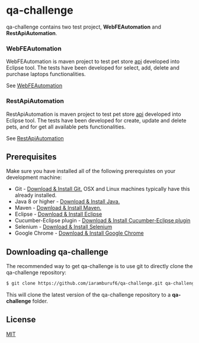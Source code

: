 # qa-challenge

qa-challenge contains two test project, **WebFEAutomation** and **RestApiAutomation**.

### WebFEAutomation

WebFEAutomation is maven project to test pet store [api](https://www.demoblaze.com/index.html) developed into Eclipse tool. The tests have been developed for select, add, delete and purchase laptops functionalities.

See [WebFEAutomation](https://github.com/iaramburuf6/qa-challenge/blob/master/WebFEAutomation/README.md)

### RestApiAutomation

RestApiAutomation is maven project to test pet store [api](https://petstore.swagger.io) developed into Eclipse tool. The tests have been developed for create, update and delete pets, and for get all available pets functionalities.

See [RestApiAutomation](https://github.com/iaramburuf6/qa-challenge/blob/master/RestApiAutomation/README.md)

## Prerequisites

Make sure you have installed all of the following prerequistes on your development machine:

* Git - [Download & Install Git.](https://git-scm.com/downloads) OSX and Linux machines typically have this already installed.
* Java 8 or higher - [Download & Install Java.](https://www.java.com/es/download/)
* Maven - [Download & Install Maven.](https://maven.apache.org/download.cgi)
* Eclipse - [Download & Install Eclipse](https://www.eclipse.org/downloads/packages/release/kepler/sr1/eclipse-ide-java-developers)
* Cucumber-Eclipse plugin - [Download & Install Cucumber-Eclipse plugin](https://www.javatpoint.com/install-cucumber-eclipse-plugin)
* Selenium - [Download & Install Selenium](https://www.selenium.dev/downloads/)
* Google Chrome - [Download & Install Google Chrome](https://www.google.com/intl/es/chrome/)

## Downloading qa-challenge

The recommended way to get qa-challenge is to use git to directly clone the qa-challenge repository:

```bash
$ git clone https://github.com/iaramburuf6/qa-challenge.git qa-challenge
```

This will clone the latest version of the qa-challenge repository to a **qa-challenge** folder.

## License

[MIT](https://github.com/iaramburuf6/qa-challenge/blob/master/RestApiAutomation/License)
